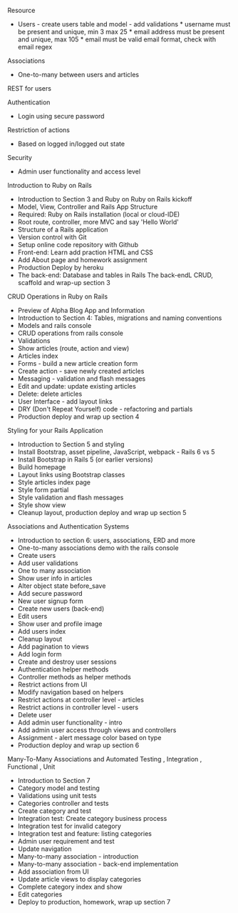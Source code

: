 Resource
- Users - create users table and model
        - add validations
        * username must be present and unique, min 3 max 25
        * email address must be present and unique, max 105
        * email must be valid email format, check with email regex

Associations
- One-to-many
  between users and articles

REST for users

Authentication
- Login using secure password

Restriction of actions
- Based on logged in/logged out state

Security
- Admin user functionality and access level


Introduction to Ruby on Rails
- Introduction to Section 3 and Ruby on Ruby on Rails kickoff
- Model, View, Controller and Rails App Structure
- Required: Ruby on Rails installation (local or cloud-IDE)
- Root route, controller, more MVC and say 'Hello World'
- Structure of a Rails application
- Version control with Git
- Setup online code repository with Github
- Front-end: Learn add praction HTML and CSS 
- Add About page and homework assignment
- Production Deploy by heroku
- The back-end: Database and tables in Rails
The back-endL CRUD, scaffold and wrap-up section 3

CRUD Operations in Ruby on Rails
- Preview of Alpha Blog App and Information
- Introduction to Section 4: Tables, migrations and naming conventions
- Models and rails console
- CRUD operations from rails console
- Validations
- Show articles (route, action and view)
- Articles index
- Forms - build a new article creation form
- Create action - save newly created articles
- Messaging - validation and flash messages
-  Edit and update: update existing articles
- Delete: delete articles
- User Interface - add layout links
- DRY (Don't Repeat Yourself) code - refactoring and partials
- Production deploy and wrap up section 4

Styling for your Rails Application
- Introduction to Section 5 and styling
- Install Bootstrap, asset pipeline, JavaScript, webpack - Rails 6 vs 5
-  Install Bootstrap in Rails 5 (or earlier versions)
- Build homepage
- Layout links using Bootstrap classes
- Style articles index page
- Style form partial
- Style validation and flash messages
- Style show view
- Cleanup layout, production deploy and wrap up section 5



Associations and Authentication Systems
- Introduction to section 6: users, associations, ERD and more
- One-to-many associations demo with the rails console
- Create users
- Add user validations
- One to many association
- Show user info in articles
- Alter object state before_save
- Add secure password
- New user signup form
- Create new users (back-end)
- Edit users
- Show user and profile image
- Add users index
- Cleanup layout
- Add pagination to views
- Add login form
- Create and destroy user sessions
- Authentication helper methods
- Controller methods as helper methods
- Restrict actions from UI
- Modify navigation based on helpers
- Restrict actions at controller level - articles
- Restrict actions in controller level - users
- Delete user
- Add admin user functionality - intro
- Add admin user access through views and controllers
- Assignment - alert message color based on type
- Production deploy and wrap up section 6


Many-To-Many Associations and Automated Testing , Integration , Functional , Unit 
- Introduction to Section 7
- Category model and testing
- Validations using unit tests
- Categories controller and tests
- Create category and test
- Integration test: Create category business process
- Integration test for invalid category
- Integration test and feature: listing categories
- Admin user requirement and test
- Update navigation
- Many-to-many association - introduction
- Many-to-many association - back-end implementation
- Add association from UI
- Update article views to display categories
- Complete category index and show 
- Edit categories
- Deploy to production, homework, wrap up section 7





